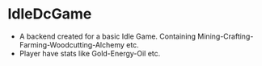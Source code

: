 # IdleDcGame
- A backend created for a basic Idle Game. Containing Mining-Crafting-Farming-Woodcutting-Alchemy etc.
- Player have stats like Gold-Energy-Oil etc.